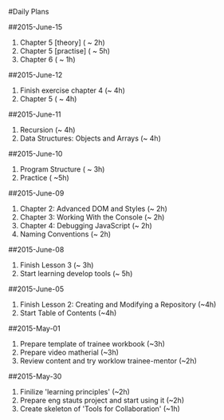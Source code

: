 #Daily Plans

##2015-June-15

1. Сhapter 5 [theory] ( ~ 2h)
2. Chapter 5 [practise] ( ~ 5h)
3. Chapter 6 ( ~ 1h)

##2015-June-12 

1. Finish exercise chapter 4 (~ 4h)
2. Chapter 5 ( ~ 4h)

##2015-June-11

1. Recursion (~ 4h)
2. Data Structures: Objects and Arrays (~ 4h)


##2015-June-10

1. Program Structure ( ~ 3h)
2. Practice ( ~5h)

##2015-June-09

1. Chapter 2: Advanced DOM and Styles (~ 2h)
2. Chapter 3: Working With the Console (~ 2h)
3. Chapter 4: Debugging JavaScript (~ 2h)
4. Naming Conventions (~ 2h)

##2015-June-08

1. Finish Lesson 3 (~ 3h)
2. Start learning develop tools (~ 5h)

##2015-June-05

1. Finish Lesson 2: Creating and Modifying a Repository (~4h)
2. Start Table of Contents (~4h)

##2015-May-01

1. Prepare template of trainee workbook (~3h)
1. Prepare video matherial (~3h)
1. Review content and try worklow trainee-mentor (~2h) 

##2015-May-30

1. Finilize 'learning principles' (~2h)
1. Prepare eng stauts project and start using it (~2h)
1. Create skeleton of 'Tools for Collaboration' (~1h)
